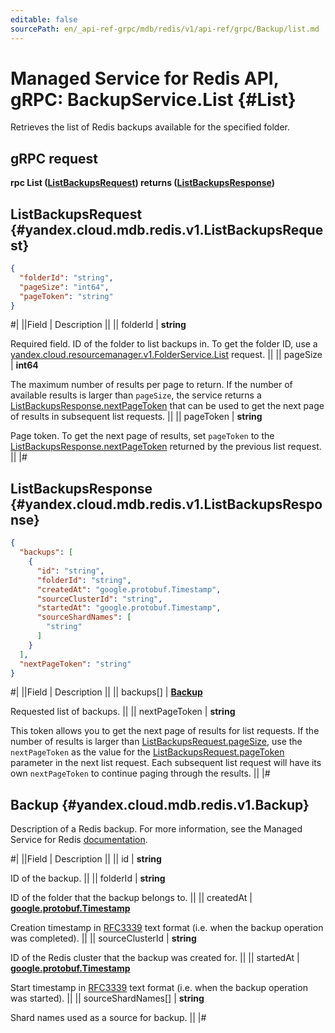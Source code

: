 ```yaml
---
editable: false
sourcePath: en/_api-ref-grpc/mdb/redis/v1/api-ref/grpc/Backup/list.md
---
```


# Managed Service for Redis API, gRPC: BackupService.List {#List}

Retrieves the list of Redis backups available for the specified folder.

## gRPC request

**rpc List ([ListBackupsRequest](#yandex.cloud.mdb.redis.v1.ListBackupsRequest)) returns ([ListBackupsResponse](#yandex.cloud.mdb.redis.v1.ListBackupsResponse))**

## ListBackupsRequest {#yandex.cloud.mdb.redis.v1.ListBackupsRequest}

```json
{
  "folderId": "string",
  "pageSize": "int64",
  "pageToken": "string"
}
```

#|
||Field | Description ||
|| folderId | **string**

Required field. ID of the folder to list backups in.
To get the folder ID, use a [yandex.cloud.resourcemanager.v1.FolderService.List](/docs/resource-manager/api-ref/grpc/Folder/list#List) request. ||
|| pageSize | **int64**

The maximum number of results per page to return. If the number of available
results is larger than `pageSize`, the service returns a [ListBackupsResponse.nextPageToken](#yandex.cloud.mdb.redis.v1.ListBackupsResponse)
that can be used to get the next page of results in subsequent list requests. ||
|| pageToken | **string**

Page token. To get the next page of results, set `pageToken` to the [ListBackupsResponse.nextPageToken](#yandex.cloud.mdb.redis.v1.ListBackupsResponse)
returned by the previous list request. ||
|#

## ListBackupsResponse {#yandex.cloud.mdb.redis.v1.ListBackupsResponse}

```json
{
  "backups": [
    {
      "id": "string",
      "folderId": "string",
      "createdAt": "google.protobuf.Timestamp",
      "sourceClusterId": "string",
      "startedAt": "google.protobuf.Timestamp",
      "sourceShardNames": [
        "string"
      ]
    }
  ],
  "nextPageToken": "string"
}
```

#|
||Field | Description ||
|| backups[] | **[Backup](#yandex.cloud.mdb.redis.v1.Backup)**

Requested list of backups. ||
|| nextPageToken | **string**

This token allows you to get the next page of results for list requests. If the number of results
is larger than [ListBackupsRequest.pageSize](#yandex.cloud.mdb.redis.v1.ListBackupsRequest), use the `nextPageToken` as the value
for the [ListBackupsRequest.pageToken](#yandex.cloud.mdb.redis.v1.ListBackupsRequest) parameter in the next list request. Each subsequent
list request will have its own `nextPageToken` to continue paging through the results. ||
|#

## Backup {#yandex.cloud.mdb.redis.v1.Backup}

Description of a Redis backup. For more information, see
the Managed Service for Redis [documentation](/docs/managed-redis/concepts/backup).

#|
||Field | Description ||
|| id | **string**

ID of the backup. ||
|| folderId | **string**

ID of the folder that the backup belongs to. ||
|| createdAt | **[google.protobuf.Timestamp](https://developers.google.com/protocol-buffers/docs/reference/google.protobuf#timestamp)**

Creation timestamp in [RFC3339](https://www.ietf.org/rfc/rfc3339.txt) text format
(i.e. when the backup operation was completed). ||
|| sourceClusterId | **string**

ID of the Redis cluster that the backup was created for. ||
|| startedAt | **[google.protobuf.Timestamp](https://developers.google.com/protocol-buffers/docs/reference/google.protobuf#timestamp)**

Start timestamp in [RFC3339](https://www.ietf.org/rfc/rfc3339.txt) text format
(i.e. when the backup operation was started). ||
|| sourceShardNames[] | **string**

Shard names used as a source for backup. ||
|#